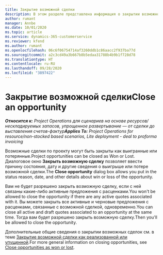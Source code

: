 ```yaml
---
title: Закрытие возможной сделки
description: В этом разделе представлена информация о закрытии возможной сделки по проекту.
author: rumant
manager: Annbe
ms.date: 10/01/2020
ms.topic: article
ms.service: dynamics-365-customerservice
ms.reviewer: kfend
ms.author: rumant
ms.openlocfilehash: 06c6f06754714af3260ddb1c86aacc2f937ba77d
ms.sourcegitcommit: a2c3cd49a3b667b8b5edaa31788b4b9b1f728d78
ms.translationtype: HT
ms.contentlocale: ru-RU
ms.lasthandoff: 09/28/2020
ms.locfileid: "3897422"
---
```

# <a name="close-an-opportunity"></a><span data-ttu-id="3775f-103">Закрытие возможной сделки</span><span class="sxs-lookup"><span data-stu-id="3775f-103">Close an opportunity</span></span>

<span data-ttu-id="3775f-104">_**Относится к:** Project Operations для сценариев на основе ресурсов/нескладируемых запасов, упрощенное развертывание — от сделки до выставления счетов-фактур_</span><span class="sxs-lookup"><span data-stu-id="3775f-104">_**Applies To:** Project Operations for resource/non-stocked based scenarios, Lite deployment - deal to proforma invoicing_</span></span>

<span data-ttu-id="3775f-105">Возможные сделки по проекту могут быть закрыты как выигранные или потерянные.</span><span class="sxs-lookup"><span data-stu-id="3775f-105">Project opportunities can be closed as Won or Lost.</span></span> <span data-ttu-id="3775f-106">Диалоговое окно **Закрыть возможную сделку** позволяет ввести причину состояния, дату и другие сведения о выигрыше или потере возможной сделки.</span><span class="sxs-lookup"><span data-stu-id="3775f-106">The **Close opportunity** dialog box allows you put in the status reason, date, and other details about win or loss of the opportunity.</span></span>

<span data-ttu-id="3775f-107">Вам не будет разрешено закрыть возможную сделку, если с ней связаны какие-либо активные предложения с расценками.</span><span class="sxs-lookup"><span data-stu-id="3775f-107">You won't be allowed to close the opportunity if there are any active quotes associated with it.</span></span> <span data-ttu-id="3775f-108">Вы можете закрыть все активные и черновые предложения с расценками, связанные с возможной сделкой, одновременно.</span><span class="sxs-lookup"><span data-stu-id="3775f-108">You can close all active and draft quotes associated to an opportunity at the same time.</span></span> <span data-ttu-id="3775f-109">Тогда вам будет разрешено закрыть возможную сделку.</span><span class="sxs-lookup"><span data-stu-id="3775f-109">Then you'll be allowed to close the opportunity.</span></span>

<span data-ttu-id="3775f-110">Дополнительные общие сведения о закрытии возможных сделок см. в теме [Закрытие возможной сделки как реализованной или упущенной](https://docs.microsoft.com/dynamics365/sales-enterprise/close-opportunity-won-lost-sales).</span><span class="sxs-lookup"><span data-stu-id="3775f-110">For more general information on closing opportunities, see [Close opportunities as won or lost](https://docs.microsoft.com/dynamics365/sales-enterprise/close-opportunity-won-lost-sales).</span></span>
